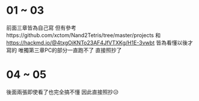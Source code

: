 # 01 ~ 03

前面三章皆為自己寫
但有參考https://github.com/xctom/Nand2Tetris/tree/master/projects 和 https://hackmd.io/@4txgOiKNTo23AF4JfVTXKg/H1E-3vwbt
皆為看懂以後才寫的 唯獨第三章PC的部分一直跑不了 直接照抄了

# 04 ~ 05

後面兩張即使看了也完全搞不懂
因此直接照抄😥
